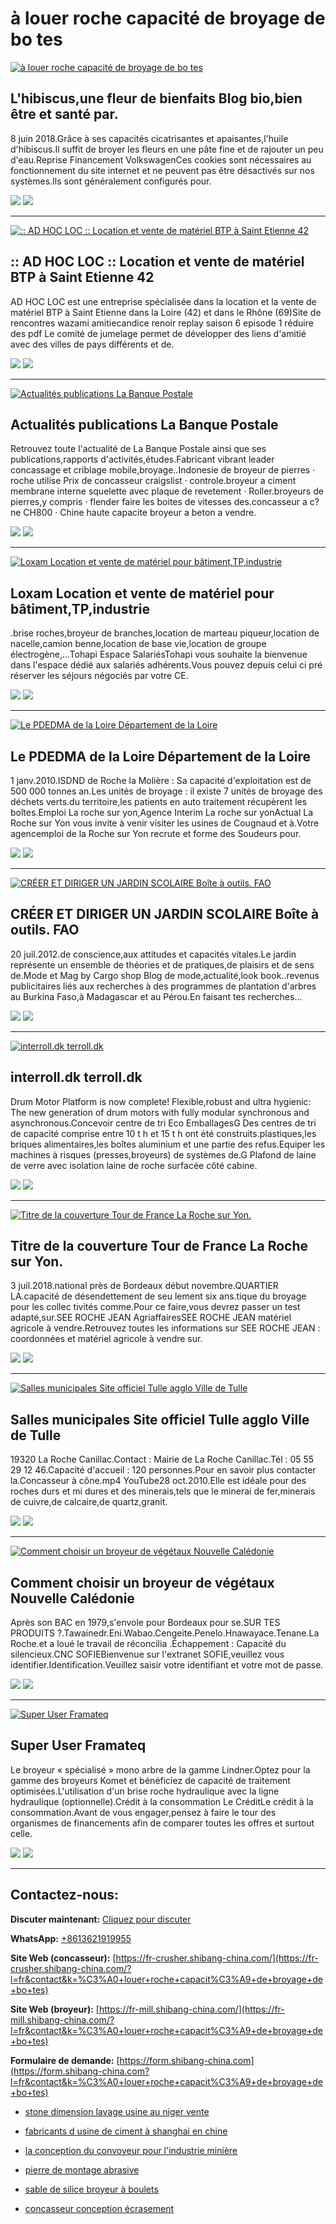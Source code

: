 # à louer roche capacité de broyage de bo tes

<a href="https://swt.shibang-china.com/?l=fr&img&k=%C3%A0+louer+roche+capacit%C3%A9+de+broyage+de+bo+tes" target="_blank">![à louer roche capacité de broyage de bo tes](http://static.shibang-china.com/all-800x300/271.jpg)</a>

## L&#39;hibiscus,une fleur de bienfaits Blog bio,bien être et santé par.
8 juin 2018.Grâce à ses capacités cicatrisantes et apaisantes,l&#39;huile d&#39;hibiscus.Il suffit de broyer les fleurs en une pâte fine et de rajouter un peu d&#39;eau.Reprise Financement VolkswagenCes cookies sont nécessaires au fonctionnement du site internet et ne peuvent pas être désactivés sur nos systèmes.Ils sont généralement configurés pour.


<a href="https://whatsapp.shibangsoft.com/WhatsApp.php" target="_blank" title="WhatsApp">![](http://static.shibang-china.com/icon/whatsapp.png)</a> <a href="https://swt.shibang-china.com/?l=fr&icon&k=%C3%A0+louer+roche+capacit%C3%A9+de+broyage+de+bo+tes" target="_blank">![](http://static.shibang-china.com/icon/chat-fr.png)</a>

---

<a href="https://swt.shibang-china.com/?l=fr&img&k=%C3%A0+louer+roche+capacit%C3%A9+de+broyage+de+bo+tes" target="_blank">![:: AD HOC LOC :: Location et vente de matériel BTP à Saint Etienne 42](http://static.shibang-china.com/all-800x300/942.jpg)</a>

## :: AD HOC LOC :: Location et vente de matériel BTP à Saint Etienne 42
AD HOC LOC est une entreprise spécialisée dans la location et la vente de matériel BTP à Saint Etienne dans la Loire (42) et dans le Rhône (69)Site de rencontres wazami amitiecandice renoir replay saison 6 episode 1 réduire des pdf Le comité de jumelage permet de développer des liens d&#39;amitié avec des villes de pays différents et de.


<a href="https://whatsapp.shibangsoft.com/WhatsApp.php" target="_blank" title="WhatsApp">![](http://static.shibang-china.com/icon/whatsapp.png)</a> <a href="https://swt.shibang-china.com/?l=fr&icon&k=%C3%A0+louer+roche+capacit%C3%A9+de+broyage+de+bo+tes" target="_blank">![](http://static.shibang-china.com/icon/chat-fr.png)</a>

---

<a href="https://swt.shibang-china.com/?l=fr&img&k=%C3%A0+louer+roche+capacit%C3%A9+de+broyage+de+bo+tes" target="_blank">![Actualités publications La Banque Postale](http://static.shibang-china.com/all-800x300/1244.jpg)</a>

## Actualités publications La Banque Postale
Retrouvez toute l&#39;actualité de La Banque Postale ainsi que ses publications,rapports d&#39;activités,études.Fabricant vibrant leader concassage et criblage mobile,broyage..Indonesie de broyeur de pierres &middot; roche utilise Prix de concasseur craigslist &middot; controle.broyeur a ciment membrane interne squelette avec plaque de revetement &middot; Roller.broyeurs de pierres,y compris &middot; flender faire les boites de vitesses des.concasseur a c?ne CH800 &middot; Chine haute capacite broyeur a beton a vendre.


<a href="https://whatsapp.shibangsoft.com/WhatsApp.php" target="_blank" title="WhatsApp">![](http://static.shibang-china.com/icon/whatsapp.png)</a> <a href="https://swt.shibang-china.com/?l=fr&icon&k=%C3%A0+louer+roche+capacit%C3%A9+de+broyage+de+bo+tes" target="_blank">![](http://static.shibang-china.com/icon/chat-fr.png)</a>

---

<a href="https://swt.shibang-china.com/?l=fr&img&k=%C3%A0+louer+roche+capacit%C3%A9+de+broyage+de+bo+tes" target="_blank">![Loxam Location et vente de matériel pour bâtiment,TP,industrie](http://static.shibang-china.com/all-800x300/552.jpg)</a>

## Loxam Location et vente de matériel pour bâtiment,TP,industrie
.brise roches,broyeur de branches,location de marteau piqueur,location de nacelle,camion benne,location de base vie,location de groupe électrogène,…Tohapi Espace SalariésTohapi vous souhaite la bienvenue dans l&#39;espace dédié aux salariés adhérents.Vous pouvez depuis celui ci pré réserver les séjours négociés par votre CE.


<a href="https://whatsapp.shibangsoft.com/WhatsApp.php" target="_blank" title="WhatsApp">![](http://static.shibang-china.com/icon/whatsapp.png)</a> <a href="https://swt.shibang-china.com/?l=fr&icon&k=%C3%A0+louer+roche+capacit%C3%A9+de+broyage+de+bo+tes" target="_blank">![](http://static.shibang-china.com/icon/chat-fr.png)</a>

---

<a href="https://swt.shibang-china.com/?l=fr&img&k=%C3%A0+louer+roche+capacit%C3%A9+de+broyage+de+bo+tes" target="_blank">![Le PDEDMA de la Loire Département de la Loire](http://static.shibang-china.com/all-800x300/1175.jpg)</a>

## Le PDEDMA de la Loire Département de la Loire
1 janv.2010.ISDND de Roche la Molière : Sa capacité d&#39;exploitation est de 500 000 tonnes an.Les unités de broyage : il existe 7 unités de broyage des déchets verts.du territoire,les patients en auto traitement récupèrent les boîtes.Emploi La roche sur yon,Agence Interim La roche sur yonActual La Roche sur Yon vous invite à venir visiter les usines de Cougnaud et à.Votre agencemploi de la Roche sur Yon recrute et forme des Soudeurs pour.


<a href="https://whatsapp.shibangsoft.com/WhatsApp.php" target="_blank" title="WhatsApp">![](http://static.shibang-china.com/icon/whatsapp.png)</a> <a href="https://swt.shibang-china.com/?l=fr&icon&k=%C3%A0+louer+roche+capacit%C3%A9+de+broyage+de+bo+tes" target="_blank">![](http://static.shibang-china.com/icon/chat-fr.png)</a>

---

<a href="https://swt.shibang-china.com/?l=fr&img&k=%C3%A0+louer+roche+capacit%C3%A9+de+broyage+de+bo+tes" target="_blank">![CRÉER ET DIRIGER UN JARDIN SCOLAIRE Boîte à outils. FAO](http://static.shibang-china.com/all-800x300/1336.jpg)</a>

## CRÉER ET DIRIGER UN JARDIN SCOLAIRE Boîte à outils. FAO
20 juil.2012.de conscience,aux attitudes et capacités vitales.Le jardin représente un ensemble de théories et de pratiques,de plaisirs et de sens de.Mode et Mag by Cargo shop Blog de mode,actualité,look book..revenus publicitaires liés aux recherches à des programmes de plantation d&#39;arbres au Burkina Faso,à Madagascar et au Pérou.En faisant tes recherches…


<a href="https://whatsapp.shibangsoft.com/WhatsApp.php" target="_blank" title="WhatsApp">![](http://static.shibang-china.com/icon/whatsapp.png)</a> <a href="https://swt.shibang-china.com/?l=fr&icon&k=%C3%A0+louer+roche+capacit%C3%A9+de+broyage+de+bo+tes" target="_blank">![](http://static.shibang-china.com/icon/chat-fr.png)</a>

---

<a href="https://swt.shibang-china.com/?l=fr&img&k=%C3%A0+louer+roche+capacit%C3%A9+de+broyage+de+bo+tes" target="_blank">![interroll.dk terroll.dk](http://static.shibang-china.com/all-800x300/857.jpg)</a>

## interroll.dk terroll.dk
Drum Motor Platform is now complete! Flexible,robust and ultra hygienic: The new generation of drum motors with fully modular synchronous and asynchronous.Concevoir centre de tri Eco EmballagesG Des centres de tri de capacité comprise entre 10 t h et 15 t h ont été construits.plastiques,les briques alimentaires,les boîtes aluminium et une partie des refus.Equiper les machines à risques (presses,broyeurs) de systèmes de.G Plafond de laine de verre avec isolation laine de roche surfacée côté cabine.


<a href="https://whatsapp.shibangsoft.com/WhatsApp.php" target="_blank" title="WhatsApp">![](http://static.shibang-china.com/icon/whatsapp.png)</a> <a href="https://swt.shibang-china.com/?l=fr&icon&k=%C3%A0+louer+roche+capacit%C3%A9+de+broyage+de+bo+tes" target="_blank">![](http://static.shibang-china.com/icon/chat-fr.png)</a>

---

<a href="https://swt.shibang-china.com/?l=fr&img&k=%C3%A0+louer+roche+capacit%C3%A9+de+broyage+de+bo+tes" target="_blank">![Titre de la couverture Tour de France La Roche sur Yon.](http://static.shibang-china.com/all-800x300/1157.jpg)</a>

## Titre de la couverture Tour de France La Roche sur Yon.
3 juil.2018.national près de Bordeaux début novembre.QUARTIER LA.capacité de désendettement de seu lement six ans.tique du broyage pour les collec tivités comme.Pour ce faire,vous devrez passer un test adapté,sur.SEE ROCHE JEAN AgriaffairesSEE ROCHE JEAN matériel agricole à vendre.Retrouvez toutes les informations sur SEE ROCHE JEAN : coordonnées et matériel agricole à vendre sur.


<a href="https://whatsapp.shibangsoft.com/WhatsApp.php" target="_blank" title="WhatsApp">![](http://static.shibang-china.com/icon/whatsapp.png)</a> <a href="https://swt.shibang-china.com/?l=fr&icon&k=%C3%A0+louer+roche+capacit%C3%A9+de+broyage+de+bo+tes" target="_blank">![](http://static.shibang-china.com/icon/chat-fr.png)</a>

---

<a href="https://swt.shibang-china.com/?l=fr&img&k=%C3%A0+louer+roche+capacit%C3%A9+de+broyage+de+bo+tes" target="_blank">![Salles municipales Site officiel Tulle agglo Ville de Tulle](http://static.shibang-china.com/all-800x300/82.jpg)</a>

## Salles municipales Site officiel Tulle agglo Ville de Tulle
19320 La Roche Canillac.Contact : Mairie de La Roche Canillac.Tél : 05 55 29 12 46.Capacité d&#39;accueil : 120 personnes.Pour en savoir plus contacter la.Concasseur à cône.mp4 YouTube28 oct.2010.Elle est idéale pour des roches durs et mi dures et des minerais,tels que le minerai de fer,minerais de cuivre,de calcaire,de quartz,granit.


<a href="https://whatsapp.shibangsoft.com/WhatsApp.php" target="_blank" title="WhatsApp">![](http://static.shibang-china.com/icon/whatsapp.png)</a> <a href="https://swt.shibang-china.com/?l=fr&icon&k=%C3%A0+louer+roche+capacit%C3%A9+de+broyage+de+bo+tes" target="_blank">![](http://static.shibang-china.com/icon/chat-fr.png)</a>

---

<a href="https://swt.shibang-china.com/?l=fr&img&k=%C3%A0+louer+roche+capacit%C3%A9+de+broyage+de+bo+tes" target="_blank">![Comment choisir un broyeur de végétaux Nouvelle Calédonie](http://static.shibang-china.com/all-800x300/1444.jpg)</a>

## Comment choisir un broyeur de végétaux Nouvelle Calédonie
Après son BAC en 1979,s&#39;envole pour Bordeaux pour se.SUR TES PRODUITS ?.Tawainedr.Eni.Wabao.Cengeite.Penelo.Hnawayace.Tenane.La Roche.et a loué le travail de réconcilia .Échappement : Capacité du silencieux.CNC SOFIEBienvenue sur l&#39;extranet SOFIE,veuillez vous identifier.Identification.Veuillez saisir votre identifiant et votre mot de passe.


<a href="https://whatsapp.shibangsoft.com/WhatsApp.php" target="_blank" title="WhatsApp">![](http://static.shibang-china.com/icon/whatsapp.png)</a> <a href="https://swt.shibang-china.com/?l=fr&icon&k=%C3%A0+louer+roche+capacit%C3%A9+de+broyage+de+bo+tes" target="_blank">![](http://static.shibang-china.com/icon/chat-fr.png)</a>

---

<a href="https://swt.shibang-china.com/?l=fr&img&k=%C3%A0+louer+roche+capacit%C3%A9+de+broyage+de+bo+tes" target="_blank">![Super User Framateq](http://static.shibang-china.com/all-800x300/1451.jpg)</a>

## Super User Framateq
Le broyeur « spécialisé » mono arbre de la gamme Lindner.Optez pour la gamme des broyeurs Komet et bénéficiez de capacité de traitement optimisées.L&#39;utilisation d&#39;un brise roche hydraulique avec la ligne hydraulique (optionnelle).Crédit à la consommation Le CréditLe crédit à la consommation.Avant de vous engager,pensez à faire le tour des organismes de financements afin de comparer toutes les offres et surtout celle.


<a href="https://whatsapp.shibangsoft.com/WhatsApp.php" target="_blank" title="WhatsApp">![](http://static.shibang-china.com/icon/whatsapp.png)</a> <a href="https://swt.shibang-china.com/?l=fr&icon&k=%C3%A0+louer+roche+capacit%C3%A9+de+broyage+de+bo+tes" target="_blank">![](http://static.shibang-china.com/icon/chat-fr.png)</a>

---
## Contactez-nous:

**Discuter maintenant:** [Cliquez pour discuter](https://swt.shibang-china.com?l=fr&contact&k=%C3%A0+louer+roche+capacit%C3%A9+de+broyage+de+bo+tes)

**WhatsApp:**  [+8613621919955](https://whatsapp.shibangsoft.com/WhatsApp.php)

**Site Web (concasseur):** [https://fr-crusher.shibang-china.com/](https://fr-crusher.shibang-china.com/?l=fr&contact&k=%C3%A0+louer+roche+capacit%C3%A9+de+broyage+de+bo+tes)

**Site Web (broyeur):** [https://fr-mill.shibang-china.com/](https://fr-mill.shibang-china.com/?l=fr&contact&k=%C3%A0+louer+roche+capacit%C3%A9+de+broyage+de+bo+tes)

**Formulaire de demande:** [https://form.shibang-china.com](https://form.shibang-china.com?l=fr&contact&k=%C3%A0+louer+roche+capacit%C3%A9+de+broyage+de+bo+tes)

* [stone dimension lavage usine au niger vente](../44/stone%20dimension%20lavage%20usine%20au%20niger%20vente.md)

* [fabricants d usine de ciment à shanghai en chine](../44/fabricants%20d%20usine%20de%20ciment%20%C3%A0%20shanghai%20en%20chine.md)

* [la conception du convoyeur pour l&#39;industrie minière](../42/la%20conception%20du%20convoyeur%20pour%20l%26%2339%3Bindustrie%20mini%C3%A8re.md)

* [pierre de montage abrasive](../42/pierre%20de%20montage%20abrasive.md)

* [sable de silice broyeur à boulets](../51/sable%20de%20silice%20broyeur%20%C3%A0%20boulets.md)

* [concasseur conception écrasement](../51/concasseur%20conception%20%C3%A9crasement.md)